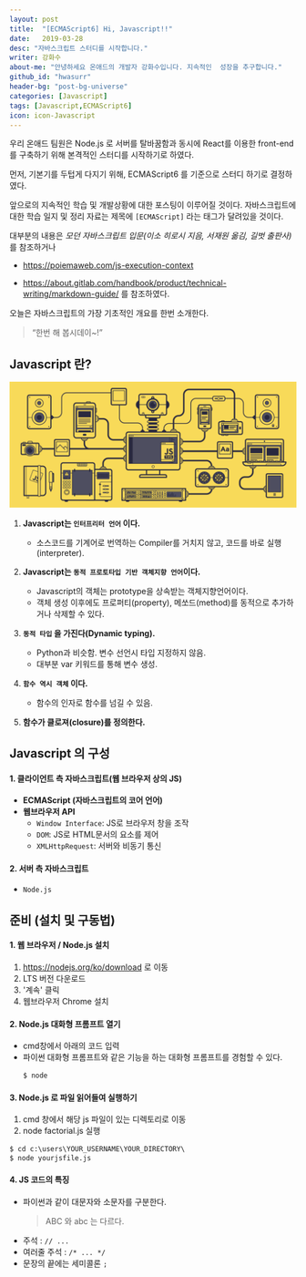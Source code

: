 ```yaml
---
layout: post
title:  "[ECMAScript6] Hi, Javascript!!"
date:   2019-03-28
desc: "자바스크립트 스터디를 시작합니다."
writer: 강화수
about-me: "안녕하세요 온애드의 개발자 강화수입니다. 지속적인  성장을 추구합니다."
github_id: "hwasurr"
header-bg: "post-bg-universe"
categories: [Javascript]
tags: [Javascript,ECMAScript6]
icon: icon-Javascript
---
```


우리 온애드 팀원은 Node.js 로 서버를 탈바꿈함과 동시에 React를 이용한 front-end 를 구축하기 위해 본격적인 스터디를 시작하기로 하였다.  

먼저, 기본기를 두텁게 다지기 위해, ECMAScript6 를 기준으로 스터디 하기로 결정하였다.

앞으로의 지속적인 학습 및 개발상황에 대한 포스팅이 이루어질 것이다. 자바스크립트에 대한 학습 일지 및 정리 자료는 제목에 `[ECMAScript]` 라는 태그가 달려있을 것이다.

대부분의 내용은 *모던 자바스크립트 입문(이소 히로시 지음, 서재원 옮김, 길벗 출판사)* 를 참조하거나  
- https://poiemaweb.com/js-execution-context

- https://about.gitlab.com/handbook/product/technical-writing/markdown-guide/ 를 참조하였다.  

오늘은 자바스크립트의 가장 기초적인 개요를 한번 소개한다.
> “한번 해 봅시데이~!”


Javascript 란?
---------------

![work-Javascript](/static/assets/img/post_img/post-js-work.gif)

1. **Javascript는 `인터프리터 언어` 이다.**
   - 소스코드를 기계어로 번역하는 Compiler를 거치지 않고, 코드를 바로 실행(interpreter).
  
2. **Javascript는 `동적 프로토타입 기반 객체지향 언어`이다.**
   - Javascript의 객체는 prototype을 상속받는 객체지향언어이다.
   - 객체 생성 이후에도 프로퍼티(property), 메쏘드(method)를 동적으로 추가하거나 삭제할 수 있다.

3. **`동적 타입` 을 가진다(Dynamic typing).**
   - Python과 비슷함. 변수 선언시 타입 지정하지 않음. 
   - 대부분 var 키워드를 통해 변수 생성.

4. **`함수 역시 객체` 이다.**
   - 함수의 인자로 함수를 넘길 수 있음.

5. **함수가 클로져(closure)를 정의한다.**

Javascript 의 구성
---------------

#### 1. 클라이언트 측 자바스크립트(웹 브라우저 상의 JS)

- **ECMAScript (자바스크립트의 코어 언어)**
- **웹브라우저 API**
  - `Window Interface`: JS로 브라우저 창을 조작
  - `DOM`: JS로 HTML문서의 요소를 제어
  - `XMLHttpRequest`: 서버와 비동기 통신

#### 2. 서버 측 자바스크립트

 - `Node.js`

준비 (설치 및 구동법)
---------------

#### 1. **웹 브라우저 / Node.js 설치**

  1. https://nodejs.org/ko/download 로 이동
  2. LTS 버전 다운로드
  3. '계속' 클릭
  4. 웹브라우저 Chrome 설치
      
#### 2. Node.js 대화형 프롬프트 열기

- cmd창에서 아래의 코드 입력
- 파이썬 대화형 프롬프트와 같은 기능을 하는 대화형 프롬프트를 경험할 수 있다.
  ~~~bash
  $ node
  ~~~

#### 3. Node.js 로 파일 읽어들여 실행하기

1. cmd 창에서 해당 js 파일이 있는 디렉토리로 이동
2. node factorial.js 실행

  ~~~command
  $ cd c:\users\YOUR_USERNAME\YOUR_DIRECTORY\
  $ node yourjsfile.js
  ~~~

#### 4. JS 코드의 특징

- 파이썬과 같이 대문자와 소문자를 구분한다.
  > ABC 와 abc 는 다르다.
- 주석 : `// ...`
- 여러줄 주석 : `/* ... */`
- 문장의 끝에는 세미콜론 `;`